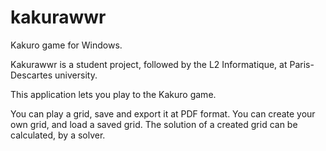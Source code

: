 # kakurawwr
Kakuro game for Windows.

Kakurawwr is a student project, followed by the L2 Informatique, at Paris-Descartes university. 

This application lets you play to the Kakuro game. 

You can play a grid, save and export it at PDF format. You can create your own grid, and load a saved grid.
The solution of a created grid can be calculated, by a solver. 



